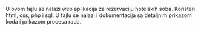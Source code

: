 U ovom fajlu se nalazi web aplikacija za rezervaciju hotelskih soba. Koristen html, css, php i sql. 
U fajlu se nalazi i dokumentacija sa detaljnim prikazom koda i prikazom procesa rada.
